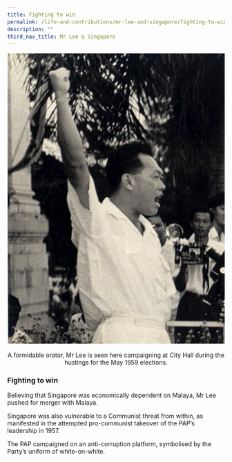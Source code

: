 ```yaml
---
title: Fighting to win
permalink: /life-and-contributions/mr-lee-and-singapore/fighting-to-win/
description: ""
third_nav_title: Mr Lee & Singapore
---
```

![Alt text for image on Isomer site](/images/mr-lee-and-singapore/Fighting%20to%20win.jpg)      
<center>A formidable orator, Mr Lee is seen here campaigning at City Hall during the hustings for the May 1959 elections.</center>
                        

### Fighting to win ###

Believing that Singapore was economically dependent on Malaya, Mr Lee pushed for merger with Malaya.


Singapore was also vulnerable to a Communist threat from within, as manifested in the attempted pro-communist takeover of the PAP’s leadership in 1957.


The PAP campaigned on an anti-corruption platform, symbolised by the Party’s uniform of white-on-white.